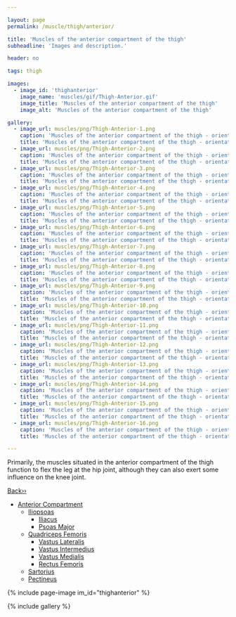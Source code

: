 ```yaml
---

layout: page
permalink: /muscle/thigh/anterior/

title: 'Muscles of the anterior compartment of the thigh'
subheadline: 'Images and description.'

header: no

tags: thigh

images:
  - image_id: 'thighanterior'
    image_name: 'muscles/gif/Thigh-Anterior.gif'
    image_title: 'Muscles of the anterior compartment of the thigh'
    image_alt: 'Muscles of the anterior compartment of the thigh' 

gallery:
  - image_url: muscles/png/Thigh-Anterior-1.png
    caption: 'Muscles of the anterior compartment of the thigh - orientation 1'
    title: 'Muscles of the anterior compartment of the thigh - orientation 1'
  - image_url: muscles/png/Thigh-Anterior-2.png
    caption: 'Muscles of the anterior compartment of the thigh - orientation 2'
    title: 'Muscles of the anterior compartment of the thigh - orientation 2'
  - image_url: muscles/png/Thigh-Anterior-3.png
    caption: 'Muscles of the anterior compartment of the thigh - orientation 3'
    title: 'Muscles of the anterior compartment of the thigh - orientation 3'
  - image_url: muscles/png/Thigh-Anterior-4.png
    caption: 'Muscles of the anterior compartment of the thigh - orientation 4'
    title: 'Muscles of the anterior compartment of the thigh - orientation 4'
  - image_url: muscles/png/Thigh-Anterior-5.png
    caption: 'Muscles of the anterior compartment of the thigh - orientation 5'
    title: 'Muscles of the anterior compartment of the thigh - orientation 5'
  - image_url: muscles/png/Thigh-Anterior-6.png
    caption: 'Muscles of the anterior compartment of the thigh - orientation 6'
    title: 'Muscles of the anterior compartment of the thigh - orientation 6'
  - image_url: muscles/png/Thigh-Anterior-7.png
    caption: 'Muscles of the anterior compartment of the thigh - orientation 7'
    title: 'Muscles of the anterior compartment of the thigh - orientation 7'
  - image_url: muscles/png/Thigh-Anterior-8.png
    caption: 'Muscles of the anterior compartment of the thigh - orientation 8'
    title: 'Muscles of the anterior compartment of the thigh - orientation 8'
  - image_url: muscles/png/Thigh-Anterior-9.png
    caption: 'Muscles of the anterior compartment of the thigh - orientation 9'
    title: 'Muscles of the anterior compartment of the thigh - orientation 9'
  - image_url: muscles/png/Thigh-Anterior-10.png
    caption: 'Muscles of the anterior compartment of the thigh - orientation 10'
    title: 'Muscles of the anterior compartment of the thigh - orientation 10'
  - image_url: muscles/png/Thigh-Anterior-11.png
    caption: 'Muscles of the anterior compartment of the thigh - orientation 11'
    title: 'Muscles of the anterior compartment of the thigh - orientation 11'
  - image_url: muscles/png/Thigh-Anterior-12.png
    caption: 'Muscles of the anterior compartment of the thigh - orientation 12'
    title: 'Muscles of the anterior compartment of the thigh - orientation 12'
  - image_url: muscles/png/Thigh-Anterior-13.png
    caption: 'Muscles of the anterior compartment of the thigh - orientation 13'
    title: 'Muscles of the anterior compartment of the thigh - orientation 13'
  - image_url: muscles/png/Thigh-Anterior-14.png
    caption: 'Muscles of the anterior compartment of the thigh - orientation 14'
    title: 'Muscles of the anterior compartment of the thigh - orientation 14'
  - image_url: muscles/png/Thigh-Anterior-15.png
    caption: 'Muscles of the anterior compartment of the thigh - orientation 15'
    title: 'Muscles of the anterior compartment of the thigh - orientation 15'
  - image_url: muscles/png/Thigh-Anterior-16.png
    caption: 'Muscles of the anterior compartment of the thigh - orientation 16'
    title: 'Muscles of the anterior compartment of the thigh - orientation 16'

---
```


Primarily, the muscles situated in the anterior compartment of the thigh function to flex the leg at the hip joint, although they can also exert some influence on the knee joint.

[Back››](/muscle/thigh/)

- [Anterior Compartment](/muscle/thigh/anterior/)
  - [Iliopsoas](/muscle/thigh/iliopsoas/)
    - [Iliacus](/muscle/thigh/iliacus/)
    - [Psoas Major](/muscle/thigh/psoasmajor/)
  - [Quadriceps Femoris](/muscle/thigh/quadricepsfemoris/)
    - [Vastus Lateralis](/muscle/thigh/vastuslateralis/)
    - [Vastus Intermedius](/muscle/thigh/vastusintermedius/)
    - [Vastus Medialis](/muscle/thigh/vastusmedialis/)
    - [Rectus Femoris](/muscle/thigh/rectusfemoris/)
  - [Sartorius](/muscle/thigh/sartorius/)
  - [Pectineus](/muscle/thigh/pectineus/)

{% include page-image im_id="thighanterior" %}

{% include gallery %}
